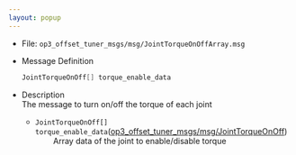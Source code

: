 ```yaml
---
layout: popup
---
```


- File: `op3_offset_tuner_msgs/msg/JointTorqueOnOffArray.msg`

- Message Definition
    ```c
    JointTorqueOnOff[] torque_enable_data
    ```

- Description  
The message to turn on/off the torque of each joint

    * `JointTorqueOnOff[] torque_enable_data`([op3_offset_tuner_msgs/msg/JointTorqueOnOff])   
&emsp;&emsp; Array data of the joint to enable/disable torque  



[op3_offset_tuner_msgs/msg/JointTorqueOnOff]: /docs/en/platform/msgs/op3_JointTorqueOnOff_msg/#op3-jointtorqueonoff-msg
